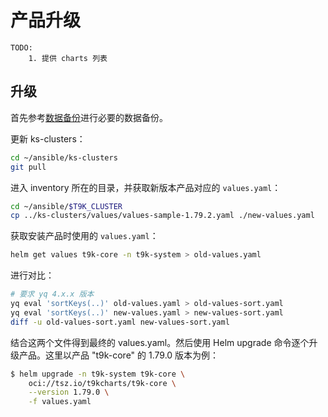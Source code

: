 # 产品升级

```
TODO:
    1. 提供 charts 列表
```

## 升级

首先参考[数据备份](../../data-backup/index.md)进行必要的数据备份。

更新 ks-clusters：

```bash
cd ~/ansible/ks-clusters
git pull
```

进入 inventory 所在的目录，并获取新版本产品对应的 `values.yaml`：

```bash
cd ~/ansible/$T9K_CLUSTER
cp ../ks-clusters/values/values-sample-1.79.2.yaml ./new-values.yaml
```

获取安装产品时使用的 `values.yaml`：
```bash
helm get values t9k-core -n t9k-system > old-values.yaml
```

进行对比：

```bash
# 要求 yq 4.x.x 版本
yq eval 'sortKeys(..)' old-values.yaml > old-values-sort.yaml
yq eval 'sortKeys(..)' new-values.yaml > new-values-sort.yaml
diff -u old-values-sort.yaml new-values-sort.yaml
```

结合这两个文件得到最终的 values.yaml。然后使用 Helm upgrade 命令逐个升级产品。这里以产品 "t9k-core" 的 1.79.0 版本为例：

```bash
$ helm upgrade -n t9k-system t9k-core \
    oci://tsz.io/t9kcharts/t9k-core \
    --version 1.79.0 \
    -f values.yaml
```
